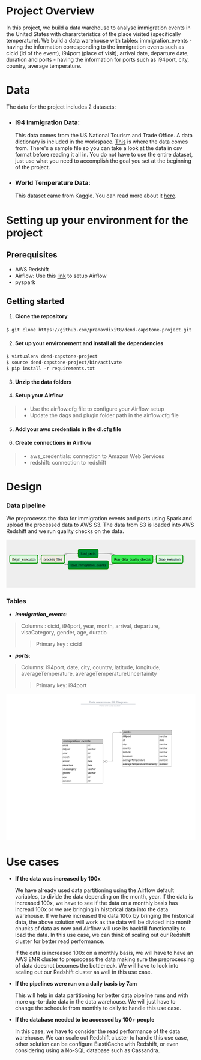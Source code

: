 # Project Overview

In this project, we build a data warehouse to analyse immigration events in the United States with chararcteristics of the place visited (specifically temperature). We build a data warehouse with tables: immigration_events - having the information corresponding to the immigration events such as cicid (id of the event), i94port (place of visit), arrival date, departure date, duration and ports - having the information for ports such as i94port, city, country, average temperature.

# Data

The data for the project includes 2 datasets:

- ### I94 Immigration Data: 
  This data comes from the US National Tourism and Trade Office. A data dictionary is included in the workspace. [This](https://travel.trade.gov/research/reports/i94/historical/2016.html) is where the data comes from. There's a sample file so you can take a look at the data in csv format before reading it all in. You do not have to use the entire dataset, just use what you need to accomplish the goal you set at the beginning of the project.

- ### World Temperature Data: 
  This dataset came from Kaggle. You can read more about it [here](https://www.kaggle.com/berkeleyearth/climate-change-earth-surface-temperature-data).


# Setting up your environment for the project

## Prerequisites
- AWS Redshift
- Airflow: Use this [link](https://airflow.apache.org/docs/stable/start.html) to setup Airflow
- pyspark

## Getting started

1. #### Clone the repository
```
$ git clone https://github.com/pranavdixit8/dend-capstone-project.git
```
2. #### Set up your environement and install all the dependencies
```
$ virtualenv dend-capstone-project
$ source dend-capstone-project/bin/activate
$ pip install -r requirements.txt
```
3. #### Unzip the data folders

4. #### Setup your Airflow

> - Use the airflow.cfg file to configure your Airflow setup
> - Update the dags and plugin folder path in the airflow.cfg file

5. #### Add your aws credentials in the dl.cfg file
6. #### Create connections in Airflow

>- aws_credentials: connection to Amazon Web Services
>- redshift: connection to redshift



# Design

### Data pipeline

We preprocesss the data for immigration events and ports using Spark and upload the processed data to AWS S3. The data from S3 is loaded into AWS Redshift and we run quality checks on the data.

![](data-pipeline.png)




### Tables

 - ***immigration_events***:
 > Columns : cicid, i94port, year, month, arrival, departure, visaCategory, gender, age, duratio
 > >
 > >Primary key : cicid
 
 - ***ports***:
 > Columns: i94port, date, city, country, latitude, longitude, averageTemperature, averageTemperatureUncertainity
 > >
 > >Primary key: i94port

![](ER_diagram.png)


# Use cases

- **If the data was increased by 100x**

  We have already used data partitioning using the Airflow default variables, to divide the data depending on the month, year. If the data is increased 100x, we have to see if the data on a monthly basis has incread 100x or we are bringing in historical data into the data warehouse. If we have increased  the data 100x by bringing the historical data, the above solution will work as the data will be divided into month chucks of data as now and Airflow will use its backfill functionality to load the data. In this use case, we can think of scaling out our Redshift cluster for better read performance. 

  If the data is increased 100x on a monthly basis, we will have to have an AWS EMR cluster to preprocess the data making sure the preprocessing of data doesnot becomes the bottleneck. We will have to look into scaling out our Redshift cluster as well in this use case.

- **If the pipelines were run on a daily basis by 7am**

  This will help in data partitioning for better data pipeline runs and with more up-to-date data in the data warehouse. We will just have to change the schedule from monthly to daily to handle this use case.

- **If the database needed to be accessed by 100+ people**

  In this case, we have to consider the read performance of the data warehouse. We can scale out Redshift cluster to handle this use case, other solution can be configure ElastiCache with Redshift, or even considering using a No-SQL database such as Cassandra.


 
 

 
 